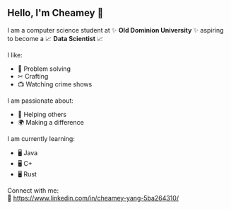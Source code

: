 ## Hello, I'm Cheamey 👋 <br>

I am a computer science student at ✨ __Old Dominion University__ ✨ aspiring to become a 📈 __Data Scientist__ 📈 <br>

I like: <br>
- 🧠 Problem solving <br>
- ✂ Crafting <br>
- 📺 Watching crime shows <br>

I am passionate about:
- 🤝 Helping others
- 🌍 Making a difference

I am currently learning:
- 🖥 Java
- 🖥 C+
- 🖥 Rust

Connect with me: <br>
🔗 https://www.linkedin.com/in/cheamey-yang-5ba264310/

<!--
**Cheamey/Cheamey** is a ✨ _special_ ✨ repository because its `README.md` (this file) appears on your GitHub profile.

Here are some ideas to get you started:

- 🔭 I’m currently working on ...
- 🌱 I’m currently learning ...
- 👯 I’m looking to collaborate on ...
- 🤔 I’m looking for help with ...
- 💬 Ask me about ...
- 📫 How to reach me: ...
- 😄 Pronouns: ...
- ⚡ Fun fact: ...
-->
